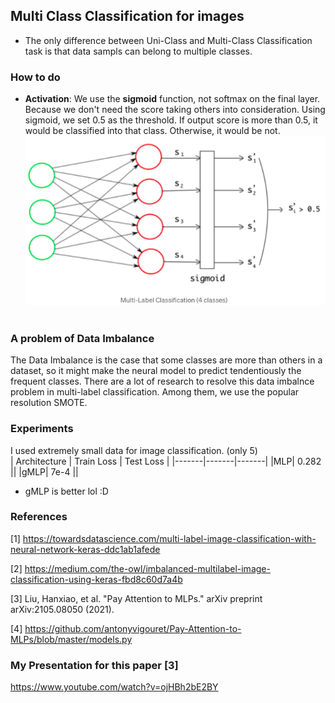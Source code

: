## Multi Class Classification for images

- The only difference between Uni-Class and Multi-Class Classification task is that data sampls can belong to multiple classes. </p>

### How to do
- **Activation**: We use the **sigmoid** function, not softmax on the final layer. Because we don't need the score taking others into consideration. Using sigmoid, we set 0.5 as the threshold. If output score is more than 0.5, it would be classified into that class. Otherwise, it would be not.
![](images/1.png)
  <br>
  <br>
### A problem of Data Imbalance 

The Data Imbalance is the case that some classes are more than others in a dataset, so it might make the neural model to predict tendentiously the frequent classes. There are a lot of research to resolve this data imbalnce problem in multi-label classification. Among them, we use the popular resolution SMOTE.

### Experiments

I used extremely small data for image classification. (only 5)
<br>
| Architecture | Train Loss | Test Loss |
|-------|-------|-------|
|MLP| 0.282 ||
|gMLP| 7e-4 ||

- gMLP is better lol :D




### References 
[1] https://towardsdatascience.com/multi-label-image-classification-with-neural-network-keras-ddc1ab1afede  

[2] https://medium.com/the-owl/imbalanced-multilabel-image-classification-using-keras-fbd8c60d7a4b  

[3] Liu, Hanxiao, et al. "Pay Attention to MLPs." arXiv preprint arXiv:2105.08050 (2021).  

[4] https://github.com/antonyvigouret/Pay-Attention-to-MLPs/blob/master/models.py

### My Presentation for this paper [3]

https://www.youtube.com/watch?v=ojHBh2bE2BY
